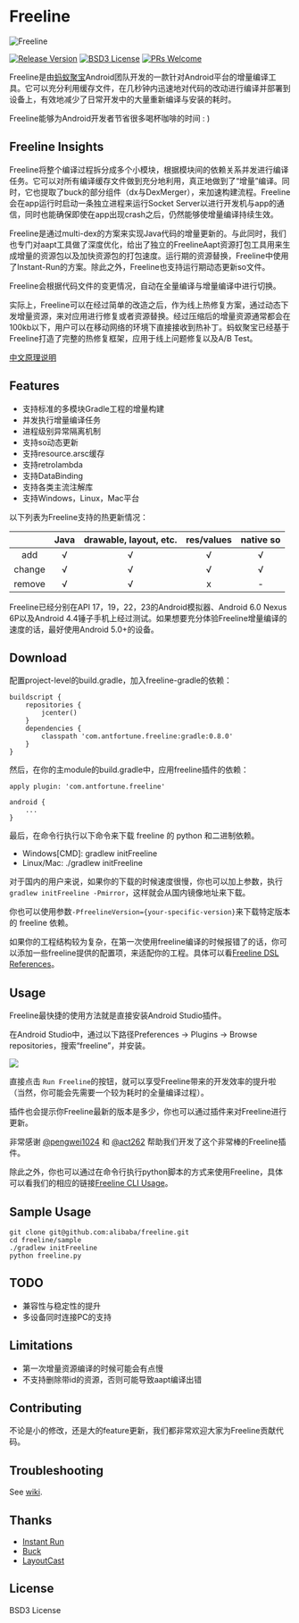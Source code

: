 # Freeline

![Freeline](http://ww4.sinaimg.cn/large/006tNc79gw1f6ooza8pkuj30h804gjrk.jpg)

[![Release Version](https://img.shields.io/badge/release-0.8.0-red.svg)](https://github.com/alibaba/freeline/releases) [![BSD3 License](https://img.shields.io/badge/license-BSD3-blue.svg)](https://github.com/alibaba/freeline/blob/master/LICENSE) [![PRs Welcome](https://img.shields.io/badge/PRs-welcome-brightgreen.svg)](https://github.com/alibaba/freeline/pulls)

Freeline是由[蚂蚁聚宝](https://www.antfortune.com/)Android团队开发的一款针对Android平台的增量编译工具。它可以充分利用缓存文件，在几秒钟内迅速地对代码的改动进行编译并部署到设备上，有效地减少了日常开发中的大量重新编译与安装的耗时。

Freeline能够为Android开发者节省很多喝杯咖啡的时间 : )

## Freeline Insights
Freeline将整个编译过程拆分成多个小模块，根据模块间的依赖关系并发进行编译任务。它可以对所有编译缓存文件做到充分地利用，真正地做到了“增量”编译。同时，它也提取了buck的部分组件（dx与DexMerger），来加速构建流程。Freeline会在app运行时启动一条独立进程来运行Socket Server以进行开发机与app的通信，同时也能确保即使在app出现crash之后，仍然能够使增量编译持续生效。

Freeline是通过multi-dex的方案来实现Java代码的增量更新的。与此同时，我们也专门对aapt工具做了深度优化，给出了独立的FreelineAapt资源打包工具用来生成增量的资源包以及加快资源包的打包速度。运行期的资源替换，Freeline中使用了Instant-Run的方案。除此之外，Freeline也支持运行期动态更新so文件。

Freeline会根据代码文件的变更情况，自动在全量编译与增量编译中进行切换。

实际上，Freeline可以在经过简单的改造之后，作为线上热修复方案，通过动态下发增量资源，来对应用进行修复或者资源替换。经过压缩后的增量资源通常都会在100kb以下，用户可以在移动网络的环境下直接接收到热补丁。蚂蚁聚宝已经基于Freeline打造了完整的热修复框架，应用于线上问题修复以及A/B Test。

[中文原理说明](https://yq.aliyun.com/articles/59122?spm=5176.8091938.0.0.1Bw3mU)

## Features
- 支持标准的多模块Gradle工程的增量构建
- 并发执行增量编译任务
- 进程级别异常隔离机制
- 支持so动态更新
- 支持resource.arsc缓存
- 支持retrolambda
- 支持DataBinding
- 支持各类主流注解库
- 支持Windows，Linux，Mac平台

以下列表为Freeline支持的热更新情况：

|| Java | drawable, layout, etc. | res/values | native so|
|:-----:|:----:|:----:|:----:|:----:|
| add    | √    | √    |√ |   √   |     
| change    | √    |  √   |√ |   √   | 
| remove   | √    |   √  |x|   -   | 

Freeline已经分别在API 17，19，22，23的Android模拟器、Android 6.0 Nexus 6P以及Android 4.4锤子手机上经过测试。如果想要充分体验Freeline增量编译的速度的话，最好使用Android 5.0+的设备。

## Download
配置project-level的build.gradle，加入freeline-gradle的依赖：

````Gradle
buildscript {
    repositories {
        jcenter()
    }
    dependencies {
        classpath 'com.antfortune.freeline:gradle:0.8.0'
    }
}
````
然后，在你的主module的build.gradle中，应用freeline插件的依赖：

````Gradle
apply plugin: 'com.antfortune.freeline'

android {
    ...
}
````

最后，在命令行执行以下命令来下载 freeline 的 python 和二进制依赖。

- Windows[CMD]: gradlew initFreeline
- Linux/Mac: ./gradlew initFreeline

对于国内的用户来说，如果你的下载的时候速度很慢，你也可以加上参数，执行`gradlew initFreeline -Pmirror`，这样就会从国内镜像地址来下载。

你也可以使用参数`-PfreelineVersion={your-specific-version}`来下载特定版本的 freeline 依赖。

如果你的工程结构较为复杂，在第一次使用freeline编译的时候报错了的话，你可以添加一些freeline提供的配置项，来适配你的工程。具体可以看[Freeline DSL References](https://github.com/alibaba/freeline/wiki/Freeline-DSL-References)。

## Usage
Freeline最快捷的使用方法就是直接安装Android Studio插件。

在Android Studio中，通过以下路径Preferences → Plugins → Browse repositories，搜索“freeline”，并安装。

![](http://ww4.sinaimg.cn/large/65e4f1e6gw1f82eknaeudj20tk01omxe.jpg)

直接点击 `Run Freeline`的按钮，就可以享受Freeline带来的开发效率的提升啦（当然，你可能会先需要一个较为耗时的全量编译过程）。

插件也会提示你Freeline最新的版本是多少，你也可以通过插件来对Freeline进行更新。

非常感谢 [@pengwei1024](https://github.com/pengwei1024) 和 [@act262](https://github.com/act262) 帮助我们开发了这个非常棒的Freeline插件。

除此之外，你也可以通过在命令行执行python脚本的方式来使用Freeline，具体可以看我们的相应的链接[Freeline CLI Usage](https://github.com/alibaba/freeline/wiki/Freeline-CLI-Usage)。

## Sample Usage
````
git clone git@github.com:alibaba/freeline.git
cd freeline/sample
./gradlew initFreeline
python freeline.py
````

## TODO
- 兼容性与稳定性的提升
- 多设备同时连接PC的支持

## Limitations
- 第一次增量资源编译的时候可能会有点慢
- 不支持删除带id的资源，否则可能导致aapt编译出错

## Contributing
不论是小的修改，还是大的feature更新，我们都非常欢迎大家为Freeline贡献代码。

## Troubleshooting
See [wiki](https://github.com/alibaba/freeline/wiki/%E5%B8%B8%E8%A7%81%E9%97%AE%E9%A2%98).

## Thanks
- [Instant Run](https://developer.android.com/studio/run/index.html#instant-run)
- [Buck](https://github.com/facebook/buck)
- [LayoutCast](https://github.com/mmin18/LayoutCast)

## License
BSD3 License
